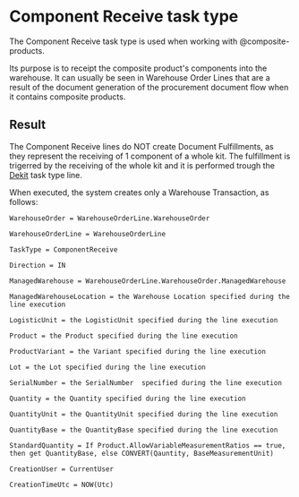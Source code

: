 # Component Receive task type
The Component Receive task type is used when working with @composite-products. 

Its purpose is to receipt the composite product's components into the warehouse. 
It can usually be seen in Warehouse Order Lines that are a result of the document generation of the procurement document flow when it contains composite products.

## Result
The Component Receive lines do NOT create Document Fulfillments, as they represent the receiving of 1 component of a whole kit. The fulfillment is trigerred by the receiving of the whole kit and it is performed trough the [Dekit](dekit.md) task type line.

When executed, the system creates only a Warehouse Transaction, as follows:

`````````
WarehouseOrder = WarehouseOrderLine.WarehouseOrder
 
WarehouseOrderLine = WarehouseOrderLine

TaskType = ComponentReceive

Direction = IN
 
ManagedWarehouse = WarehouseOrderLine.WarehouseOrder.ManagedWarehouse
 
ManagedWarehouseLocation = the Warehouse Location specified during the line execution
 
LogisticUnit = the LogisticUnit specified during the line execution 
 
Product = the Product specified during the line execution 
 
ProductVariant = the Variant specified during the line execution 
 
Lot = the Lot specified during the line execution 
 
SerialNumber = the SerialNumber  specified during the line execution 
 
Quantity = the Quantity specified during the line execution
 
QuantityUnit = the QuantityUnit specified during the line execution 

QuantityBase = the QuantityBase specified during the line execution 

StandardQuantity = If Product.AllowVariableMeasurementRatios == true, then get QuantityBase, else CONVERT(Qauntity, BaseMeasurementUnit)
 
CreationUser = CurrentUser
 
CreationTimeUtc = NOW(Utc)
`````````

